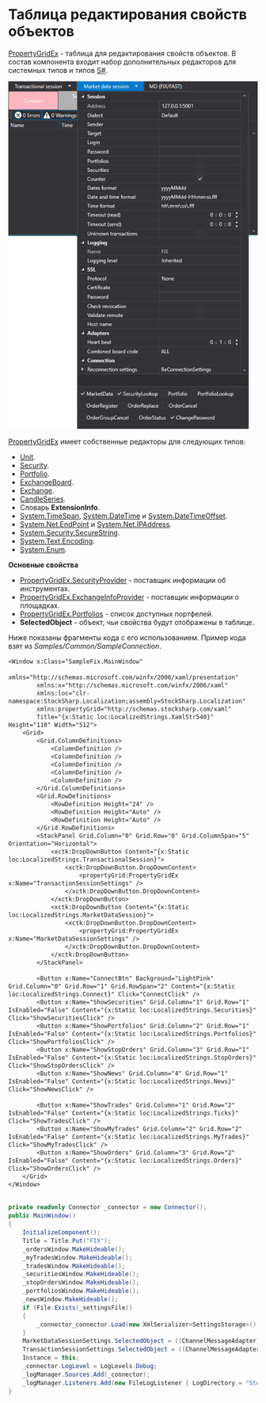 # Таблица редактирования свойств объектов

[PropertyGridEx](xref:StockSharp.Xaml.PropertyGrid.PropertyGridEx) \- таблица для редактирования свойств объектов. В состав компонента входит набор дополнительных редакторов для системных типов и типов [S\#](StockSharpAbout.md). 

![GUI PropertyDataGridEx](../images/GUI_PropertyDataGridEx.png)

[PropertyGridEx](xref:StockSharp.Xaml.PropertyGrid.PropertyGridEx) имеет собственные редакторы для следующих типов: 

- [Unit](xref:StockSharp.Messages.Unit). 
- [Security](xref:StockSharp.BusinessEntities.Security). 
- [Portfolio](xref:StockSharp.BusinessEntities.Portfolio). 
- [ExchangeBoard](xref:StockSharp.BusinessEntities.ExchangeBoard). 
- [Exchange](xref:StockSharp.BusinessEntities.Exchange). 
- [CandleSeries](xref:StockSharp.Algo.Candles.CandleSeries). 
- Словарь **ExtensionInfo**. 
- [System.TimeSpan](xref:System.TimeSpan), [System.DateTime](xref:System.DateTime) и [System.DateTimeOffset](xref:System.DateTimeOffset). 
- [System.Net.EndPoint](xref:System.Net.EndPoint) и [System.Net.IPAddress](xref:System.Net.IPAddress). 
- [System.Security.SecureString](xref:System.Security.SecureString). 
- [System.Text.Encoding](xref:System.Text.Encoding). 
- [System.Enum](xref:System.Enum). 

**Основные свойства**

- [PropertyGridEx.SecurityProvider](xref:StockSharp.Xaml.PropertyGrid.PropertyGridEx.SecurityProvider) \- поставщик информации об инструментах. 
- [PropertyGridEx.ExchangeInfoProvider](xref:StockSharp.Xaml.PropertyGrid.PropertyGridEx.ExchangeInfoProvider) \- поставщик информации о площадках. 
- [PropertyGridEx.Portfolios](xref:StockSharp.Xaml.PropertyGrid.PropertyGridEx.Portfolios) \- список доступных портфелей. 
- **SelectedObject** \- объект, чьи свойства будут отображены в таблице. 

Ниже показаны фрагменты кода с его использованием. Пример кода взят из *Samples\/Common\/SampleConnection*. 

```xaml
<Window x:Class="SampleFix.MainWindow"
		xmlns="http://schemas.microsoft.com/winfx/2006/xaml/presentation"
		xmlns:x="http://schemas.microsoft.com/winfx/2006/xaml"
		xmlns:loc="clr-namespace:StockSharp.Localization;assembly=StockSharp.Localization"
        xmlns:propertyGrid="http://schemas.stocksharp.com/xaml"
        Title="{x:Static loc:LocalizedStrings.XamlStr540}" Height="110" Width="512">
	<Grid>
		<Grid.ColumnDefinitions>
			<ColumnDefinition />
			<ColumnDefinition />
			<ColumnDefinition />
			<ColumnDefinition />
			<ColumnDefinition />
		</Grid.ColumnDefinitions>
		<Grid.RowDefinitions>
			<RowDefinition Height="24" />
			<RowDefinition Height="Auto" />
			<RowDefinition Height="Auto" />
		</Grid.RowDefinitions>
		<StackPanel Grid.Column="0" Grid.Row="0" Grid.ColumnSpan="5" Orientation="Horizontal">
			<xctk:DropDownButton Content="{x:Static loc:LocalizedStrings.TransactionalSession}">
				<xctk:DropDownButton.DropDownContent>
					<propertyGrid:PropertyGridEx x:Name="TransactionSessionSettings" />
				</xctk:DropDownButton.DropDownContent>
			</xctk:DropDownButton>
			<xctk:DropDownButton Content="{x:Static loc:LocalizedStrings.MarketDataSession}">
				<xctk:DropDownButton.DropDownContent>
					<propertyGrid:PropertyGridEx x:Name="MarketDataSessionSettings" />
				</xctk:DropDownButton.DropDownContent>
			</xctk:DropDownButton>
		</StackPanel>
		
		<Button x:Name="ConnectBtn" Background="LightPink" Grid.Column="0" Grid.Row="1" Grid.RowSpan="2" Content="{x:Static loc:LocalizedStrings.Connect}" Click="ConnectClick" />
		<Button x:Name="ShowSecurities" Grid.Column="1" Grid.Row="1" IsEnabled="False" Content="{x:Static loc:LocalizedStrings.Securities}" Click="ShowSecuritiesClick" />
		<Button x:Name="ShowPortfolios" Grid.Column="2" Grid.Row="1" IsEnabled="False" Content="{x:Static loc:LocalizedStrings.Portfolios}" Click="ShowPortfoliosClick" />
		<Button x:Name="ShowStopOrders" Grid.Column="3" Grid.Row="1" IsEnabled="False" Content="{x:Static loc:LocalizedStrings.StopOrders}" Click="ShowStopOrdersClick" />
		<Button x:Name="ShowNews" Grid.Column="4" Grid.Row="1" IsEnabled="False" Content="{x:Static loc:LocalizedStrings.News}" Click="ShowNewsClick" />
		
		<Button x:Name="ShowTrades" Grid.Column="1" Grid.Row="2" IsEnabled="False" Content="{x:Static loc:LocalizedStrings.Ticks}" Click="ShowTradesClick" />
		<Button x:Name="ShowMyTrades" Grid.Column="2" Grid.Row="2" IsEnabled="False" Content="{x:Static loc:LocalizedStrings.MyTrades}" Click="ShowMyTradesClick" />
		<Button x:Name="ShowOrders" Grid.Column="3" Grid.Row="2" IsEnabled="False" Content="{x:Static loc:LocalizedStrings.Orders}" Click="ShowOrdersClick" />
	</Grid>
</Window>
	  				
```
```cs
private readonly Connector _connector = new Connector();
public MainWindow()
{
	InitializeComponent();
	Title = Title.Put("FIX");
	_ordersWindow.MakeHideable();
	_myTradesWindow.MakeHideable();
	_tradesWindow.MakeHideable();
	_securitiesWindow.MakeHideable();
	_stopOrdersWindow.MakeHideable();
	_portfoliosWindow.MakeHideable();
	_newsWindow.MakeHideable();
	if (File.Exists(_settingsFile))
	{
		_connector_connector.Load(new XmlSerializer<SettingsStorage>().Deserialize(_settingsFile));
	}
	MarketDataSessionSettings.SelectedObject = ((ChannelMessageAdapter)_connector.MarketDataAdapter).InnerAdapter;
	TransactionSessionSettings.SelectedObject = ((ChannelMessageAdapter)_connector.TransactionAdapter).InnerAdapter;
	Instance = this;
	_connector.LogLevel = LogLevels.Debug;
	_logManager.Sources.Add(_connector);
	_logManager.Listeners.Add(new FileLogListener { LogDirectory = "StockSharp_Fix" });
}
	  				
```
